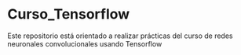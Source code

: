 # Curso_Tensorflow
Este repositorio está orientado a realizar prácticas del curso de redes neuronales convolucionales usando Tensorflow
